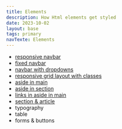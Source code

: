 ```yaml
---
title: Elements
description: How Html elements get styled
date: 2023-10-02
layout: base
tags: primary
navTexte: Elements
---
```


<ul>
    <li><a href="/semantic/demo5/classless">responsive navbar</a></li>
    <li><a href="/semantic/demo5/bahunya">fixed navbar</a></li>
    <li><a href="/semantic/demo5/bahunya">navbar with dropdowns</a></li>
    <li><a href="/semantic/demo5/picnic">responsive grid layout with classes</a></li>
    <li><a href="/semantic/demo5/simple">aside in main</a></li>
    <li><a href="/semantic/demo5/simple">aside in section</a></li>
    <li><a href="/semantic/demo5/simple">links in aside in main</a></li>
    <li><a href="/semantic/demo5/simple">section & article</a></li>
    <li>typography</li>
    <li>table</li>
    <li>forms & buttons</li>
</ul>